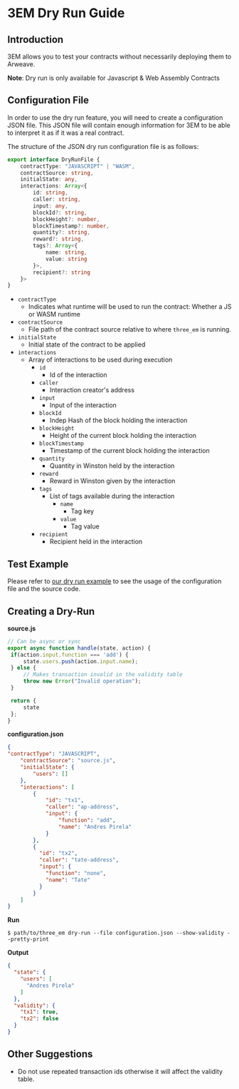 # 3EM Dry Run Guide

## Introduction

3EM allows you to test your contracts without necessarily deploying them to Arweave. 

**Note**: Dry run is only available for Javascript & Web Assembly Contracts

## Configuration File

In order to use the dry run feature, you will need to create a configuration JSON file. This JSON file will contain enough information for 3EM to be able to interpret it as if it was a real contract.

The structure of the JSON dry run configuration file is as follows:

```typescript
export interface DryRunFile {
    contractType: "JAVASCRIPT" | "WASM",
    contractSource: string,
    initialState: any,
    interactions: Array<{
        id: string,
        caller: string,
        input: any,
        blockId?: string,
        blockHeight?: number,
        blockTimestamp?: number,
        quantity?: string,
        reward?: string,
        tags?: Array<{
            name: string,
            value: string
        }>,
        recipient?: string
    }>
}
```

- `contractType`
  - Indicates what runtime will be used to run the contract: Whether a JS or WASM runtime
- `contractSource`
  - File path of the contract source relative to where `three_em` is running.
- `initialState`
  - Initial state of the contract to be applied
- `interactions`
  - Array of interactions to be used during execution
    - `id`
      - Id of the interaction
    - `caller`
      - Interaction creator's address
    - `input`
      - Input of the interaction
    - `blockId`
      - Indep Hash of the block holding the interaction
    - `blockHeight`
      - Height of the current block holding the interaction
    - `blockTimestamp`
      - Timestamp of the current block holding the interaction
    - `quantity`
      - Quantity in Winston held by the interaction
    - `reward`
      - Reward in Winston given by the interaction
    - `tags`
      - List of tags available during the interaction
        - `name`
          - Tag key
        - `value`
          - Tag value
    - `recipient`
      - Recipient held in the interaction


## Test Example

Please refer to [our dry run example](https://github.com/3distributed/3em/tree/main/docs/dry_run) to see the usage of the configuration file and the source code.

## Creating a Dry-Run

**source.js**

```javascript
// Can be async or sync
export async function handle(state, action) {
 if(action.input.function === 'add') {
     state.users.push(action.input.name);
 } else {
     // Makes transaction invalid in the validity table
     throw new Error("Invalid operation");
 }

 return {
     state
 };
}
```

**configuration.json**
```json
{
"contractType": "JAVASCRIPT",
    "contractSource": "source.js",
    "initialState": {
        "users": []
    },
    "interactions": [
        {
            "id": "tx1",
            "caller": "ap-address",
            "input": {
                "function": "add",
                "name": "Andres Pirela"
            }
        },
        {
          "id": "tx2",
          "caller": "tate-address",
          "input": {
            "function": "none",
            "name": "Tate"
          }
        }
    ]
}
```

**Run**

```shell
$ path/to/three_em dry-run --file configuration.json --show-validity --pretty-print
```

**Output**
```json
{
  "state": {
    "users": [
      "Andres Pirela"
    ]
  },
  "validity": {
    "tx1": true,
    "tx2": false
  }
}
```


## Other Suggestions
- Do not use repeated transaction ids otherwise it will affect the validity table.
